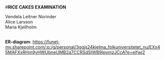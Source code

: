 #**RICE CAKES EXAMINATION**

Vendela Leitner Norinder <br>
Alice Larsson <br>
Maria Kjellholm <br> <br>

**ER-diagram**: https://funet-my.sharepoint.com/:p:/g/personal/3ggjs24kjelma_folkuniversitetet_nu/EXx45MAFXxRHm9yHWUbneUMB2a7CCRSdSIWB9IpymzJCcA?e=ejfwj2